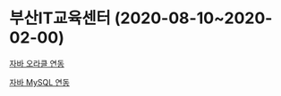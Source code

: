 # 부산IT교육센터 (2020-08-10~2020-02-00)
[자바 오라클 연동](https://github.com/yunjinhyeong/javaEclipse/tree/master/web_booklist)

[자바 MySQL 연동](https://github.com/yunjinhyeong/javaEclipse/tree/master/java_study/src/java0923)

